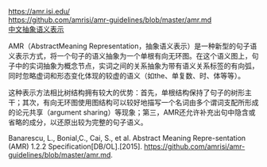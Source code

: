 https://amr.isi.edu/<br>https://github.com/amrisi/amr-guidelines/blob/master/amr.md<br>[中文抽象语义表示](http://www.cs.brandeis.edu/~clp/camr/camr.html)<br>



AMR（AbstractMeaning Representation，抽象语义表示）是一种新型的句子语义表示方式，将一个句子的语义抽象为一个单根有向无环图。在这个语义图上，句子中的实词抽象为概念节点，实词之间的关系抽象为带有语义关系标签的有向弧，同时忽略虚词和形态变化体现的较虚的语义（如the、单复数、时、体等等）。

这种表示方法相比树结构拥有较大的优势：首先，单根结构保持了句子的树形主干；其次，有向无环图使用图结构可以较好地描写一个名词由多个谓词支配所形成的论元共享（argument sharing）等现象；第三，AMR还允许补充出句中隐含或省略的成分，以还原出较为完整的句子语义。



Banarescu, L., Bonial,C., Cai, S., et al. Abstract Meaning Repre-sentation (AMR) 1.2.2 Specification[DB/OL].[2015]. https://github.com/amrisi/amr-guidelines/blob/master/amr.md.




